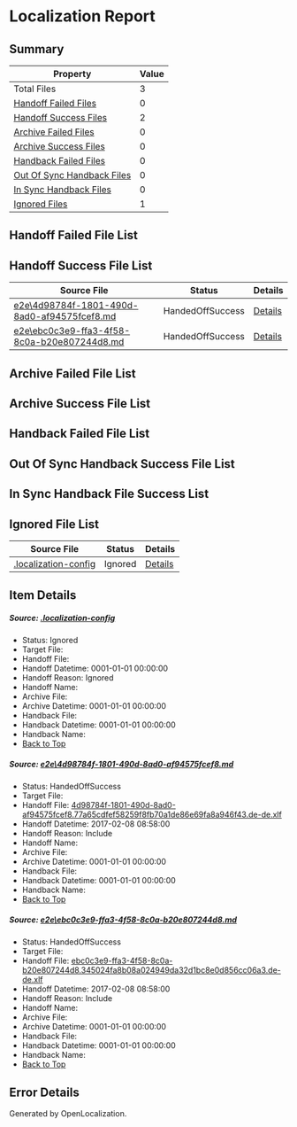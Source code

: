 # <a name='report-top'></a> Localization Report

## Summary
 Property | Value 
 -------- | ----- 
 Total Files | 3
[ Handoff Failed Files ](#handoff-failed-list)| 0
[ Handoff Success Files ](#handoff-success-list)| 2
[ Archive Failed Files ](#archive-failed-list)| 0
[ Archive Success Files ](#archive-success-list)| 0
[ Handback Failed Files ](#handback-failed-list)| 0
[ Out Of Sync Handback Files ](#outofsync-handback-success-list)| 0
[ In Sync Handback Files ](#insync-handback-success-list)| 0
[ Ignored Files ](#ignored-list)| 1

## <a name='handoff-failed-list'></a> Handoff Failed File List

## <a name='handoff-success-list'></a> Handoff Success File List
 Source File | Status | Details 
 ----------- | ------ | ------- 
 [e2e\4d98784f-1801-490d-8ad0-af94575fcef8.md](https://github.com/OpenLocalizationTestOrg/ol-test0/blob/c1381abb7b9e8e8ca182e756beeaaa84a717be06/e2e/4d98784f-1801-490d-8ad0-af94575fcef8.md) | HandedOffSuccess | [Details](#3ca455c8b2e2f03544c009c4cc203037f15ef4071)
 [e2e\ebc0c3e9-ffa3-4f58-8c0a-b20e807244d8.md](https://github.com/OpenLocalizationTestOrg/ol-test0/blob/c1381abb7b9e8e8ca182e756beeaaa84a717be06/e2e/ebc0c3e9-ffa3-4f58-8c0a-b20e807244d8.md) | HandedOffSuccess | [Details](#63c897e4c37300ff21ae5256b34ad1e5b9faff072)

## <a name='archive-failed-list'></a> Archive Failed File List

## <a name='archive-success-list'></a> Archive Success File List

## <a name='handback-failed-list'></a> Handback Failed File List

## <a name='outofsync-handback-success-list'></a> Out Of Sync Handback Success File List

## <a name='insync-handback-success-list'></a> In Sync Handback File Success List

## <a name='ignored-list'></a> Ignored File List
 Source File | Status | Details 
 ----------- | ------ | ------- 
 [.localization-config](https://github.com/OpenLocalizationTestOrg/ol-test0/blob/c1381abb7b9e8e8ca182e756beeaaa84a717be06/.localization-config) | Ignored | [Details](#cb0632cf59c1387fc1742bfb9fa3c47f87e2e5c90)

## Item Details
##### <a name='cb0632cf59c1387fc1742bfb9fa3c47f87e2e5c90'></a> Source: [.localization-config](https://github.com/OpenLocalizationTestOrg/ol-test0/blob/c1381abb7b9e8e8ca182e756beeaaa84a717be06/.localization-config)
* Status: Ignored
* Target File: 
* Handoff File: 
* Handoff Datetime: 0001-01-01 00:00:00
* Handoff Reason: Ignored
* Handoff Name: 
* Archive File: 
* Archive Datetime: 0001-01-01 00:00:00
* Handback File: 
* Handback Datetime: 0001-01-01 00:00:00
* Handback Name: 
* [Back to Top](#report-top)

##### <a name='3ca455c8b2e2f03544c009c4cc203037f15ef4071'></a> Source: [e2e\4d98784f-1801-490d-8ad0-af94575fcef8.md](https://github.com/OpenLocalizationTestOrg/ol-test0/blob/c1381abb7b9e8e8ca182e756beeaaa84a717be06/e2e/4d98784f-1801-490d-8ad0-af94575fcef8.md)
* Status: HandedOffSuccess
* Target File: 
* Handoff File: [4d98784f-1801-490d-8ad0-af94575fcef8.77a65cdfef58259f8fb70a1de86e69fa8a946f43.de-de.xlf](https://github.com/OpenLocalizationTestOrg/ol-test0-handoff/blob/d0d4b2c3e657c8408c0b1a84e6efaef518e573e8/ol-handoff/OpenLocalizationTestOrg/ol-test0-dede/shujia/ht/4d98784f-1801-490d-8ad0-af94575fcef8.77a65cdfef58259f8fb70a1de86e69fa8a946f43.de-de.xlf)
* Handoff Datetime: 2017-02-08 08:58:00
* Handoff Reason: Include
* Handoff Name: 
* Archive File: 
* Archive Datetime: 0001-01-01 00:00:00
* Handback File: 
* Handback Datetime: 0001-01-01 00:00:00
* Handback Name: 
* [Back to Top](#report-top)

##### <a name='63c897e4c37300ff21ae5256b34ad1e5b9faff072'></a> Source: [e2e\ebc0c3e9-ffa3-4f58-8c0a-b20e807244d8.md](https://github.com/OpenLocalizationTestOrg/ol-test0/blob/c1381abb7b9e8e8ca182e756beeaaa84a717be06/e2e/ebc0c3e9-ffa3-4f58-8c0a-b20e807244d8.md)
* Status: HandedOffSuccess
* Target File: 
* Handoff File: [ebc0c3e9-ffa3-4f58-8c0a-b20e807244d8.345024fa8b08a024949da32d1bc8e0d856cc06a3.de-de.xlf](https://github.com/OpenLocalizationTestOrg/ol-test0-handoff/blob/d0d4b2c3e657c8408c0b1a84e6efaef518e573e8/ol-handoff/OpenLocalizationTestOrg/ol-test0-dede/shujia/ht/ebc0c3e9-ffa3-4f58-8c0a-b20e807244d8.345024fa8b08a024949da32d1bc8e0d856cc06a3.de-de.xlf)
* Handoff Datetime: 2017-02-08 08:58:00
* Handoff Reason: Include
* Handoff Name: 
* Archive File: 
* Archive Datetime: 0001-01-01 00:00:00
* Handback File: 
* Handback Datetime: 0001-01-01 00:00:00
* Handback Name: 
* [Back to Top](#report-top)


## Error Details

Generated by OpenLocalization.

